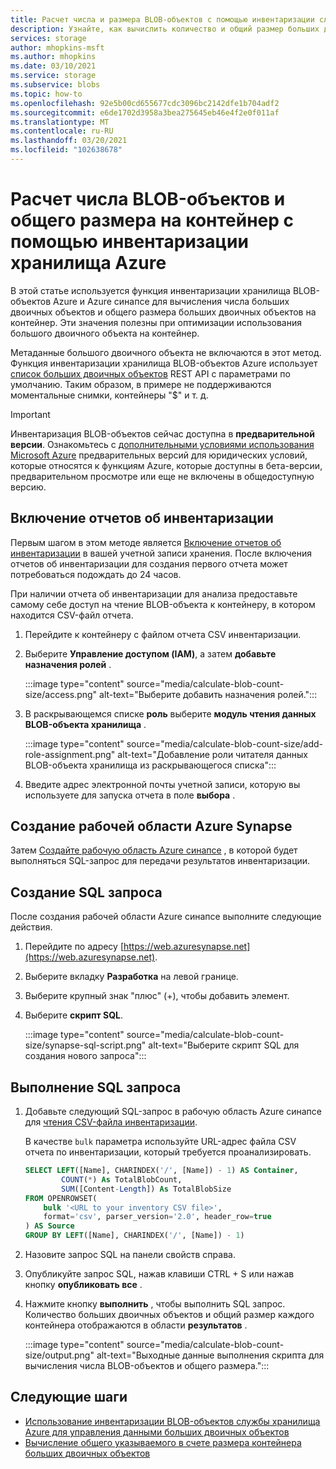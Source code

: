 ```yaml
---
title: Расчет числа и размера BLOB-объектов с помощью инвентаризации службы хранилища Azure
description: Узнайте, как вычислить количество и общий размер больших двоичных объектов на контейнер.
services: storage
author: mhopkins-msft
ms.author: mhopkins
ms.date: 03/10/2021
ms.service: storage
ms.subservice: blobs
ms.topic: how-to
ms.openlocfilehash: 92e5b00cd655677cdc3096bc2142dfe1b704adf2
ms.sourcegitcommit: e6de1702d3958a3bea275645eb46e4f2e0f011af
ms.translationtype: MT
ms.contentlocale: ru-RU
ms.lasthandoff: 03/20/2021
ms.locfileid: "102638678"
---
```

# <a name="calculate-blob-count-and-total-size-per-container-using-azure-storage-inventory"></a>Расчет числа BLOB-объектов и общего размера на контейнер с помощью инвентаризации хранилища Azure

В этой статье используется функция инвентаризации хранилища BLOB-объектов Azure и Azure синапсе для вычисления числа больших двоичных объектов и общего размера больших двоичных объектов на контейнер. Эти значения полезны при оптимизации использования большого двоичного объекта на контейнер.

Метаданные большого двоичного объекта не включаются в этот метод. Функция инвентаризации хранилища BLOB-объектов Azure использует [список больших двоичных объектов](/rest/api/storageservices/list-blobs) REST API с параметрами по умолчанию. Таким образом, в примере не поддерживаются моментальные снимки, контейнеры "$" и т. д.

> [!IMPORTANT]
> Инвентаризация BLOB-объектов сейчас доступна в **предварительной версии**. Ознакомьтесь с [дополнительными условиями использования Microsoft Azure](https://azure.microsoft.com/support/legal/preview-supplemental-terms/) предварительных версий для юридических условий, которые относятся к функциям Azure, которые доступны в бета-версии, предварительном просмотре или еще не включены в общедоступную версию.

## <a name="enable-inventory-reports"></a>Включение отчетов об инвентаризации

Первым шагом в этом методе является [Включение отчетов об инвентаризации](blob-inventory.md#enable-inventory-reports) в вашей учетной записи хранения. После включения отчетов об инвентаризации для создания первого отчета может потребоваться подождать до 24 часов.

При наличии отчета об инвентаризации для анализа предоставьте самому себе доступ на чтение BLOB-объекта к контейнеру, в котором находится CSV-файл отчета.

1. Перейдите к контейнеру с файлом отчета CSV инвентаризации.
1. Выберите **Управление доступом (IAM)**, а затем **добавьте назначения ролей** .

    :::image type="content" source="media/calculate-blob-count-size/access.png" alt-text="Выберите добавить назначения ролей.":::

1. В раскрывающемся списке **роль** выберите **модуль чтения данных BLOB-объекта хранилища** .

    :::image type="content" source="media/calculate-blob-count-size/add-role-assignment.png" alt-text="Добавление роли читателя данных BLOB-объекта хранилища из раскрывающегося списка":::

1. Введите адрес электронной почты учетной записи, которую вы используете для запуска отчета в поле **выбора** .

## <a name="create-an-azure-synapse-workspace"></a>Создание рабочей области Azure Synapse

Затем [Создайте рабочую область Azure синапсе](/azure/synapse-analytics/get-started-create-workspace) , в которой будет выполняться SQL-запрос для передачи результатов инвентаризации.

## <a name="create-the-sql-query"></a>Создание SQL запроса

После создания рабочей области Azure синапсе выполните следующие действия.

1. Перейдите по адресу [https://web.azuresynapse.net](https://web.azuresynapse.net).
1. Выберите вкладку **Разработка** на левой границе.
1. Выберите крупный знак "плюс" (+), чтобы добавить элемент.
1. Выберите **скрипт SQL**.

    :::image type="content" source="media/calculate-blob-count-size/synapse-sql-script.png" alt-text="Выберите скрипт SQL для создания нового запроса":::

## <a name="run-the-sql-query"></a>Выполнение SQL запроса

1. Добавьте следующий SQL-запрос в рабочую область Azure синапсе для [чтения CSV-файла инвентаризации](/azure/synapse-analytics/sql/query-single-csv-file#read-a-csv-file).

    В качестве `bulk` параметра используйте URL-адрес файла CSV отчета по инвентаризации, который требуется проанализировать.

    ```sql
    SELECT LEFT([Name], CHARINDEX('/', [Name]) - 1) AS Container, 
            COUNT(*) As TotalBlobCount,
            SUM([Content-Length]) As TotalBlobSize
    FROM OPENROWSET(
        bulk '<URL to your inventory CSV file>',
        format='csv', parser_version='2.0', header_row=true
    ) AS Source
    GROUP BY LEFT([Name], CHARINDEX('/', [Name]) - 1)
    ```

1. Назовите запрос SQL на панели свойств справа.

1. Опубликуйте запрос SQL, нажав клавиши CTRL + S или нажав кнопку **опубликовать все** .

1. Нажмите кнопку **выполнить** , чтобы выполнить SQL запрос. Количество больших двоичных объектов и общий размер каждого контейнера отображаются в области **результатов** .

    :::image type="content" source="media/calculate-blob-count-size/output.png" alt-text="Выходные данные выполнения скрипта для вычисления числа BLOB-объектов и общего размера.":::

## <a name="next-steps"></a>Следующие шаги

- [Использование инвентаризации BLOB-объектов службы хранилища Azure для управления данными больших двоичных объектов](blob-inventory.md)
- [Вычисление общего указываемого в счете размера контейнера больших двоичных объектов](../scripts/storage-blobs-container-calculate-billing-size-powershell.md)
